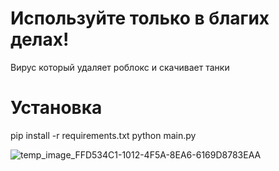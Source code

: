 # Используйте только в благих делах!
Вирус который удаляет роблокс и скачивает танки

# Установка

pip install -r requirements.txt
python main.py

![temp_image_FFD534C1-1012-4F5A-8EA6-6169D8783EAA](https://github.com/user-attachments/assets/a9c34c87-851c-4e47-825c-27e5230dc2f9)
